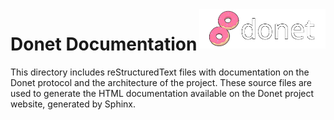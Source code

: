<img src="../logo/donet_banner.png" align="right" width="40%"/>

# Donet Documentation

This directory includes reStructuredText files with documentation
on the Donet protocol and the architecture of the project.
These source files are used to generate the HTML documentation
available on the Donet project website, generated by Sphinx.
